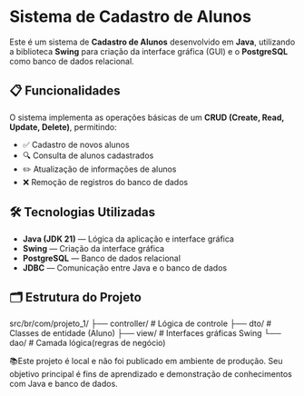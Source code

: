 # Sistema de Cadastro de Alunos

Este é um sistema de **Cadastro de Alunos** desenvolvido em **Java**, utilizando a biblioteca **Swing** para criação da interface gráfica (GUI) e o **PostgreSQL** como banco de dados relacional.

## 📋 Funcionalidades

O sistema implementa as operações básicas de um **CRUD (Create, Read, Update, Delete)**, permitindo:

- ✅ Cadastro de novos alunos
- 🔍 Consulta de alunos cadastrados
- ✏️ Atualização de informações de alunos
- ❌ Remoção de registros do banco de dados

## 🛠 Tecnologias Utilizadas

- **Java (JDK 21)** — Lógica da aplicação e interface gráfica
- **Swing** — Criação da interface gráfica
- **PostgreSQL** — Banco de dados relacional
- **JDBC** — Comunicação entre Java e o banco de dados

## 🗂 Estrutura do Projeto

src/br/com/projeto_1/
├── controller/ # Lógica de controle
├── dto/ # Classes de entidade (Aluno)
├── view/ # Interfaces gráficas Swing
└── dao/ # Camada lógica(regras de negócio)

📚Este projeto é local e não foi publicado em ambiente de produção. Seu objetivo principal é fins de aprendizado e demonstração de conhecimentos com Java e banco de dados.
